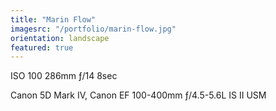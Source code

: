 ```yaml
---
title: "Marin Flow"
imagesrc: "/portfolio/marin-flow.jpg"
orientation: landscape
featured: true
---
```


ISO 100 286mm ƒ/14 8sec

Canon 5D Mark IV, Canon EF 100-400mm ƒ/4.5-5.6L IS II USM
